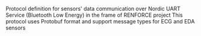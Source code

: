Protocol definition for sensors' data communication over Nordic UART Service (Bluetooth Low Energy) in the frame of RENFORCE project
This protocol uses Protobuf format and support message types for ECG and EDA sensors